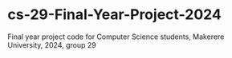 # cs-29-Final-Year-Project-2024
Final year project code for Computer Science students, Makerere University, 2024, group 29
